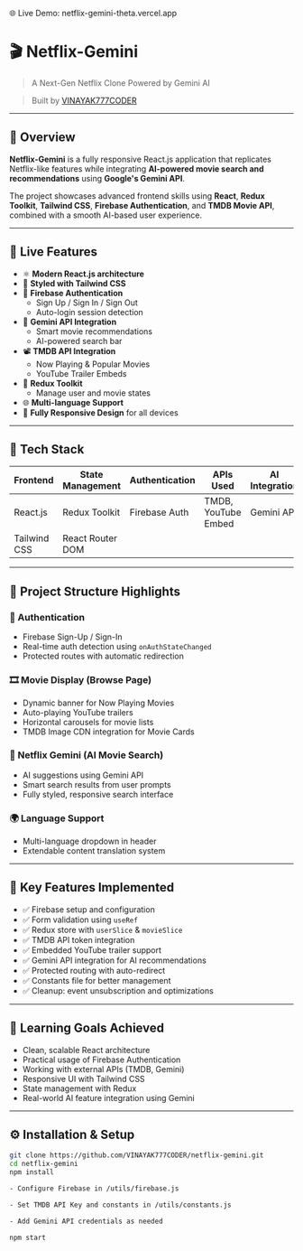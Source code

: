 
🌐 Live Demo: netflix-gemini-theta.vercel.app

# 🎬 Netflix-Gemini  

> A Next-Gen Netflix Clone Powered by Gemini AI  

> Built by [VINAYAK777CODER](https://github.com/VINAYAK777CODER)

---

## 🌟 Overview

**Netflix-Gemini** is a fully responsive React.js application that replicates Netflix-like features while integrating **AI-powered movie search and recommendations** using **Google's Gemini API**.

The project showcases advanced frontend skills using **React**, **Redux Toolkit**, **Tailwind CSS**, **Firebase Authentication**, and **TMDB Movie API**, combined with a smooth AI-based user experience.

---

## 🚀 Live Features

- ⚛️ **Modern React.js architecture**
- 🎨 **Styled with Tailwind CSS**
- 🔐 **Firebase Authentication**
  - Sign Up / Sign In / Sign Out
  - Auto-login session detection
- 🧠 **Gemini API Integration**
  - Smart movie recommendations
  - AI-powered search bar
- 📽️ **TMDB API Integration**
  - Now Playing & Popular Movies
  - YouTube Trailer Embeds
- 🔄 **Redux Toolkit**
  - Manage user and movie states
- 🌐 **Multi-language Support**
- 📱 **Fully Responsive Design** for all devices

---

## 🧱 Tech Stack

| Frontend      | State Management | Authentication | APIs Used            | AI Integration |
|---------------|------------------|-----------------|----------------------|----------------|
| React.js      | Redux Toolkit    | Firebase Auth   | TMDB, YouTube Embed  | Gemini API     |
| Tailwind CSS  | React Router DOM |                 |                      |                |

---

## 📁 Project Structure Highlights

### 🔐 Authentication
- Firebase Sign-Up / Sign-In
- Real-time auth detection using `onAuthStateChanged`
- Protected routes with automatic redirection

### 🎞️ Movie Display (Browse Page)
- Dynamic banner for Now Playing Movies
- Auto-playing YouTube trailers
- Horizontal carousels for movie lists
- TMDB Image CDN integration for Movie Cards

### 🤖 Netflix Gemini (AI Movie Search)
- AI suggestions using Gemini API
- Smart search results from user prompts
- Fully styled, responsive search interface

### 🌍 Language Support
- Multi-language dropdown in header
- Extendable content translation system

---

## 📌 Key Features Implemented

- ✅ Firebase setup and configuration  
- ✅ Form validation using `useRef`  
- ✅ Redux store with `userSlice` & `movieSlice`  
- ✅ TMDB API token integration  
- ✅ Embedded YouTube trailer support  
- ✅ Gemini API integration for AI recommendations  
- ✅ Protected routing with auto-redirect  
- ✅ Constants file for better management  
- ✅ Cleanup: event unsubscription and optimizations

---

## 🧠 Learning Goals Achieved

- Clean, scalable React architecture  
- Practical usage of Firebase Authentication  
- Working with external APIs (TMDB, Gemini)  
- Responsive UI with Tailwind CSS  
- State management with Redux  
- Real-world AI feature integration using Gemini

---

## ⚙️ Installation & Setup

```bash
git clone https://github.com/VINAYAK777CODER/netflix-gemini.git
cd netflix-gemini
npm install

- Configure Firebase in /utils/firebase.js

- Set TMDB API Key and constants in /utils/constants.js

- Add Gemini API credentials as needed

npm start

